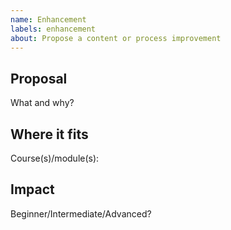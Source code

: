 ```yaml
---
name: Enhancement
labels: enhancement
about: Propose a content or process improvement
---
```


## Proposal
What and why?

## Where it fits
Course(s)/module(s):

## Impact
Beginner/Intermediate/Advanced?
